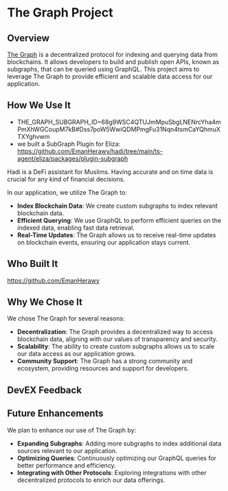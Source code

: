 # The Graph Project

## Overview

[The Graph](https://thegraph.com/) is a decentralized protocol for indexing and querying data from blockchains. It allows developers to build and publish open APIs, known as subgraphs, that can be queried using GraphQL. This project aims to leverage The Graph to provide efficient and scalable data access for our application.

## How We Use It

- THE_GRAPH_SUBGRAPH_ID=68g9WSC4QTUJmMpuSbgLNENrcYha4mPmXhWGCoupM7kB#Dss7poW5WwiQDMPmgFu31Nqn4tsmCaYQhmuXTXYghvwm
- we built a SubGraph Plugin for Eliza: https://github.com/EmanHerawy/hadi/tree/main/ts-agent/eliza/packages/plugin-subgraph

Hadi is a DeFi assistant for Muslims. Having accurate and on time data is crucial for any kind of financial decisions.

In our application, we utilize The Graph to:

- **Index Blockchain Data**: We create custom subgraphs to index relevant blockchain data.
- **Efficient Querying**: We use GraphQL to perform efficient queries on the indexed data, enabling fast data retrieval.
- **Real-Time Updates**: The Graph allows us to receive real-time updates on blockchain events, ensuring our application stays current.

## Who Built It

https://github.com/EmanHerawy

## Why We Chose It

We chose The Graph for several reasons:

- **Decentralization**: The Graph provides a decentralized way to access blockchain data, aligning with our values of transparency and security.
- **Scalability**: The ability to create custom subgraphs allows us to scale our data access as our application grows.
- **Community Support**: The Graph has a strong community and ecosystem, providing resources and support for developers.


## DevEX Feedback

## Future Enhancements

We plan to enhance our use of The Graph by:

- **Expanding Subgraphs**: Adding more subgraphs to index additional data sources relevant to our application.
- **Optimizing Queries**: Continuously optimizing our GraphQL queries for better performance and efficiency.
- **Integrating with Other Protocols**: Exploring integrations with other decentralized protocols to enrich our data offerings.
